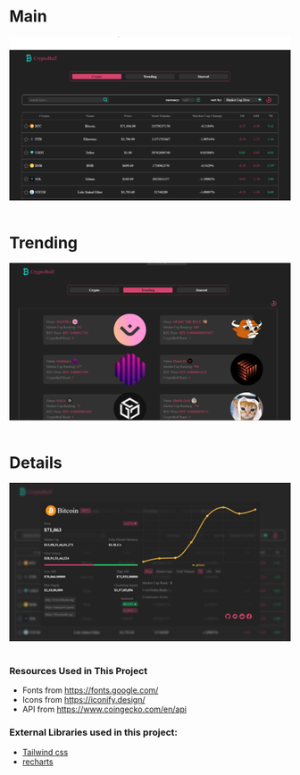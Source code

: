 # Main
<img  alt="Visual Studio Code"  src="Main.png" style="padding-right:10px;" /> &nbsp;     

# Trending

<img  alt="Visual Studio Code"  src="Trending.png" style="padding-right:10px;" /> &nbsp;     

# Details

<img  alt="Visual Studio Code"  src="Bitcoin.png" style="padding-right:10px;" /> &nbsp;     


### Resources Used in This Project

- Fonts from https://fonts.google.com/ <br />
- Icons from https://iconify.design/ <br />
- API from https://www.coingecko.com/en/api <br />

### External Libraries used in this project:

- [Tailwind css](https://tailwindcss.com/) <br />
- [recharts](https://recharts.org/en-US/) <br />



